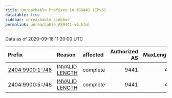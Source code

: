 ```yaml
---
title: Unreachable Prefixes in AS9441 (IPv6)
datatable: true
sidebar: unreachable_sidebar
permalink: unreachable_AS9441-v6.html
---
```


Data as of 2020-09-18 11:20:00 UTC


<div class="datatable-begin"></div>

| Prefix                                                     | Reason                                                                                                    | affected   |   Authorized AS |   MaxLength | Anchor                                       |   unreachable /48s |
|:-----------------------------------------------------------|:----------------------------------------------------------------------------------------------------------|:-----------|----------------:|------------:|:---------------------------------------------|-------------------:|
| [2404:9900:1::/48](https://stat.ripe.net/2404:9900:1::/48) | [INVALID LENGTH](https://rpki-validator.ripe.net/announcement-preview?asn=AS9441&prefix=2404:9900:1::/48) | complete   |            9441 |          40 | [APNIC](unreachable_APNIC_RPKI_Root-v6.html) |                  1 |
| [2404:9900:5::/48](https://stat.ripe.net/2404:9900:5::/48) | [INVALID LENGTH](https://rpki-validator.ripe.net/announcement-preview?asn=AS9441&prefix=2404:9900:5::/48) | complete   |            9441 |          40 | [APNIC](unreachable_APNIC_RPKI_Root-v6.html) |                  1 |

<div class="datatable-end"></div>